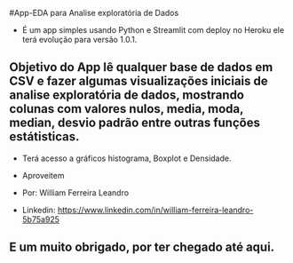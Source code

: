#App-EDA para Analise exploratória de Dados

* É um app simples usando Python e Streamlit com deploy no Heroku ele terá evolução para versão 1.0.1.

## Objetivo do App lê qualquer base de dados em CSV e fazer algumas visualizações iniciais de analise exploratória de dados, mostrando colunas com valores nulos, media, moda, median, desvio padrão entre outras funções estátisticas.

* Terá acesso a gráficos histograma, Boxplot e Densidade.

* Aproveitem

* Por: William Ferreira Leandro
* Linkedin: https://www.linkedin.com/in/william-ferreira-leandro-5b75a925

## E um muito obrigado, por ter chegado até aqui.
